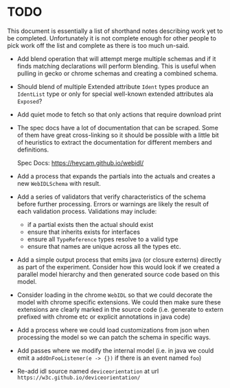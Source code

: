 # TODO

This document is essentially a list of shorthand notes describing work yet to be completed.
Unfortunately it is not complete enough for other people to pick work off the list and
complete as there is too much un-said.

* Add blend operation that will attempt merge multiple schemas and if it finds matching declarations will perform blending. This is useful when pulling in gecko or chrome schemas and creating a combined schema.

* Should blend of multiple Extended attribute `Ident` types produce an `IdentList` type or only for special well-known extended attributes ala `Exposed`?

* Add quiet mode to fetch so that only actions that require download print

* The spec docs have a lot of documentation that can be scraped. Some of them have great cross-linking
  so it should be possible with a little bit of heuristics to extract the documentation for different
  members and definitions.

  Spec Docs: https://heycam.github.io/webidl/

* Add a process that expands the partials into the actuals and creates a new `WebIDLSchema` with result.

* Add a series of validators that verify characteristics of the schema before further processing. Errors or
  warnings are likely the result of each validation process. Validations may include:
  - if a partial exists then the actual should exist
  - ensure that inherits exists for interfaces
  - ensure all `TypeReference` types resolve to a valid type
  - ensure that names are unique across all the types
  etc.

* Add a simple output process that emits java (or closure externs) directly as part of the experiment. Consider
  how this would look if we created a parallel model hierarchy and then generated source code based on this model.

* Consider loading in the chrome `WebIDL` so that we could decorate the model with chrome specific extensions.
  We could then make sure these extensions are clearly marked in the source code (i.e. generate to extern prefixed
  with chrome etc or explicit annotations in java code)

* Add a process where we could load customizations from json when processing the model so we can patch the schema
  in specific ways.

* Add passes where we modify the internal model (i.e. in java we could emit a `addOnFooListener(e -> {})` if there
  is an event named `foo`)

* Re-add idl source named `deviceorientation` at url `https://w3c.github.io/deviceorientation/`
